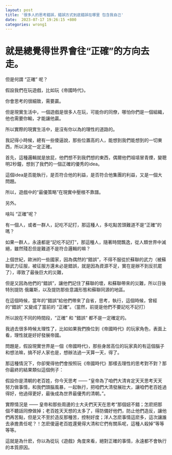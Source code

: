 ```yaml
---
layout: post
title: '很多人的思考錯誤，錯誤方式到底錯誤在哪里 包含我自己'
date:  2023-07-17 19:26:15 +800
categories: wrong1
---
```


# 就是總覺得世界會往“正確”的方向去走。

但是何謂 “正確” 呢？

假設我們在玩遊戲，比如玩《帝國時代》。

你會思考的很細致，需要贏。

但是現實生活中，一個遊戲是很多人在玩，可能你的同僚，哪怕你們是一個組織，他也需要你輸，才能讓他贏。

所以實際的現實生活中，是沒有你以為的理性的道路的。

我記得小時候，總有一些傻逼說，那些位置高的人，能想到我們能想到的一切東西，所以決定一定正確。

首先，這種邏輯就是放屁，他們想不到我們想的東西，偶爾他們祖墳冒青煙，變聰明2秒鐘，想到了我們的一個正確的優秀的idea。

這個idea是否能執行，是否符合他的利益，是否符合他集團的利益，又是一個大問題。

所以，遊戲中的“最優策略”在現實中壓根不靠譜。

另外。

啥叫 “正確”呢？

有一個人，或者一群人，記吃不記打，那這種人，多吃點苦頭難道不是“正確”的嗎？

如果一群人，永遠都是“記吃不記打”，那這種人，隨著時間飄逸，從人類世界中滅絕，雖然殘忍但是難道不是符合邏輯的嘛？

上個世紀，歐洲的一些國家，因為偶然的“錯誤”，不得不服從於蘇聯的武力（被蘇聯武力征服，被征服方還未必是錯誤，就是因為資源不足，實在是辦不到反抗罷了），導致了最後巨大的災難，

但是又因為他們的“錯誤”，讓他們記住了蘇聯的壞，和蘇聯帶來的災難，所以日後特別提防 俄羅斯，以及提防那些意識形態和蘇聯同源的地區。

在這個時候，當年的“錯誤”給他們帶來了自省，思考，執行，這個時候，曾經的“錯誤” 又變成了當前的 “正確”。（當然，前提是他們不要記吃不記打）

所以說在不同的時間段，“正確” 和 ”錯誤“ 都不是一定確定的。

我過去很多時候太理性了，比如如果我們換位到《帝國時代》的玩家角色，表面上看，理性就是好好發展帝國。

問題是，假設現實世界是一個《帝國時代》，那些身居高位的玩家真的有這個腦子和想法嘛，搞不好人家也是，想辦法過一天算一天，得了。

那這種情況下，你卻覺得他們會按照玩《帝國時代》那樣去理性的思考對不對？那你最終的結果類似這個例子：  

假設你是清朝的老百姓，你今天思考 —— “皇帝為了咱們大清肯定天天思考天天努力做事情，和我們頭腦風暴，一起執行，把咱們大清發展壯大，讓咱們老百姓過得好，他過得更好，最後成為世界最優秀的清朝。”。

實際情況是 —— 皇帝和那些周邊的士大夫們天天在思考“那個妞不錯；怎麽把那個不聽話同僚做掉；老百姓天天想的太多了，得防備好他們，防止他們造反，讓他們再苦點，但是又不至於造反那種苦，控制好度；洋人怎麽事情這麽多，這次讓誰去承擔責任呢？！怎麽傻逼老百姓還覺得大清和它們有關系呢，這種人殺掉”等等等等。

這就是為什麽，你以為從玩《遊戲》角度來看，絕對正確的事情，永遠都不會執行的本質原因。

